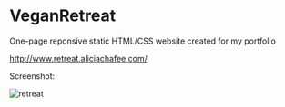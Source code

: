 # VeganRetreat

One-page reponsive static HTML/CSS website created for my portfolio

http://www.retreat.aliciachafee.com/

Screenshot:

![retreat](https://cloud.githubusercontent.com/assets/20173602/22444666/f6ee96ac-e711-11e6-8a3b-d7e2f87be1e4.jpg)

